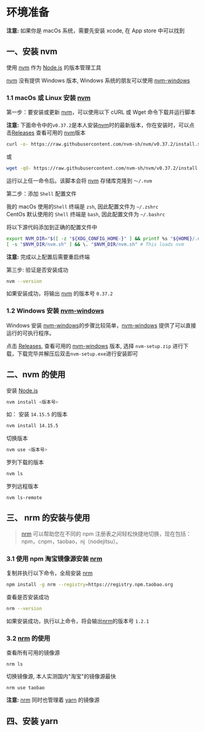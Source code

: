 # 环境准备

**注意:** 如果你是 macOs 系统，需要先安装 xcode, 在 App store 中可以找到

## 一、安装 nvm

使用 [nvm] 作为 [Node.js] 的版本管理工具

[nvm] 没有提供 Windows 版本, Windows 系统的朋友可以使用 [nvm-windows]

### 1.1 macOs 或 Linux 安装 [nvm]

第一步：要安装或更新 [nvm]，可以使用以下 cURL 或 Wget 命令下载并运行脚本

**注意:** 下面命令中的`v0.37.2`是本人安装[nvm]时的最新版本，你在安装时，可以点击[Releases](https://github.com/nvm-sh/nvm/releases "nvm releases") 查看可用的 [nvm]版本

```sh
curl -o- https://raw.githubusercontent.com/nvm-sh/nvm/v0.37.2/install.sh | bash
```

或

```sh
wget -qO- https://raw.githubusercontent.com/nvm-sh/nvm/v0.37.2/install.sh | bash
```

运行以上任一命令后。该脚本会将 [nvm] 存储库克隆到 `〜/.nvm`

第二步：添加 `Shell` 配置文件

我的 macOs 使用的`Shell` 终端是 `zsh`, 因此配置文件为 `~/.zshrc`  
CentOs 默认使用的 `Shell` 终端是 `bash`, 因此配置文件为 `~/.bashrc`

将以下源代码添加到正确的配置文件中

```sh
export NVM_DIR="$([ -z "${XDG_CONFIG_HOME-}" ] && printf %s "${HOME}/.nvm" || printf %s "${XDG_CONFIG_HOME}/nvm")"
[ -s "$NVM_DIR/nvm.sh" ] && \. "$NVM_DIR/nvm.sh" # This loads nvm
```

**注意:** 完成以上配置后需要重启终端

第三步: 验证是否安装成功

```sh
nvm --version
```

如果安装成功，将输出 [nvm] 的版本号 `0.37.2`

### 1.2 Windows 安装 [nvm-windows]

Windows 安装 [nvm-windows]的步骤比较简单，[nvm-windows] 提供了可以直接运行的可执行程序。

点击 [Releases](https://github.com/coreybutler/nvm-windows/releases "nvm-windows Release"), 查看可用的 [nvm-windows] 版本, 选择 `nvm-setup.zip` 进行下载，下载完毕并解压后双击`nvm-setup.exe`进行安装即可

## 二、nvm 的使用

安装 [Node.js]

```sh
nvm install <版本号>
```

如： 安装 `14.15.5` 的版本

```sh
nvm install 14.15.5
```

切换版本

```sh
nvm use <版本号>
```

罗列下载的版本

```sh
nvm ls
```

罗列远程版本

```ls
nvm ls-remote
```

## 三、 nrm 的安装与使用

> [nrm] 可以帮助您在不同的 npm 注册表之间轻松快捷地切换，现在包括：npm，cnpm，taobao，nj（nodejitsu）。

### 3.1 使用 npm 淘宝镜像源安装 [nrm]

复制并执行以下命令，全局安装 [nrm]

```sh
npm install -g nrm --registry=https://registry.npm.taobao.org
```

查看是否安装成功

```sh
nrm --version
```

如果安装成功，执行以上命令，将会输出[nrm]的版本号 `1.2.1`

### 3.2 [nrm] 的使用

查看所有可用的镜像源

```ls
nrm ls
```

切换镜像源, 本人实测国内"淘宝"的镜像源最快

```ls
nrm use taobao
```

**注意:** [nrm] 同时也管理着 [yarn] 的镜像源

## 四、安装 yarn

[nvm]: https://github.com/nvm-sh/nvm "nvm"
[node.js]: https://nodejs.org/zh-cn/ "Node.js"
[nvm-windows]: https://github.com/coreybutler/nvm-windows "nvm-windows"
[nrm]: https://github.com/nvm-sh/nvm "nrm"
[yarn]: https://yarn.bootcss.com/ "yarn"
